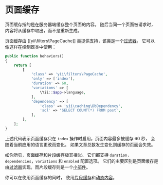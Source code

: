 页面缓存
============

页面缓存指的是在服务器端缓存整个页面的内容。
随后当同一个页面被请求时，内容将从缓存中取出，而不是重新生成。

页面缓存由 [[yii\filters\PageCache]] 类提供支持，该类是一个[过滤器](structure-filters.md)。
它可以像这样在控制器类中使用：

```php
public function behaviors()
{
    return [
        [
            'class' => 'yii\filters\PageCache',
            'only' => ['index'],
            'duration' => 60,
            'variations' => [
                \Yii::$app->language,
            ],
            'dependency' => [
                'class' => 'yii\caching\DbDependency',
                'sql' => 'SELECT COUNT(*) FROM post',
            ],
        ],
    ];
}
```

上述代码表示页面缓存只在 `index` 操作时启用，页面内容最多被缓存 60 秒，
会随着当前应用的语言更改而变化。
如果文章总数发生变化则缓存的页面会失效。

如你所见，页面缓存和[片段缓存](caching-fragment.md)极其相似。
它们都支持 `duration`，`dependencies`，`variations` 和 `enabled` 配置选项。
它们的主要区别是页面缓存是由[过滤器](structure-filters.md)实现，而片段缓存则是一个[小部件](structure-widgets.md)。

你可以在使用页面缓存的同时，
使用[片段缓存](caching-fragment.md)和[动态内容](caching-fragment.md#dynamic-content)。

